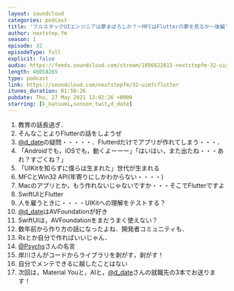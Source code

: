 ```yaml
---
layout: soundcloud
categories: podcast
title: 'フルスタックUIエンジニアは夢まぼろしか？〜MFCはFlutterの夢を見るか〜後編'
author: nextstep.fm
season: 1
episode: 32
episodeType: full
explicit: false
audio: https://feeds.soundcloud.com/stream/1056622615-nextstepfm-32-uimfcflutter.mp3
length: 46058265
type: podcast
link: https://soundcloud.com/nextstepfm/32-uimfcflutter
itunes_duration: 01:50:26
pubdate: Thu, 27 May 2021 13:02:26 +0000
starring: [k_katsumi,sonson_twit,d_date]
---
```


1. 教育の話長過ぎ．
2. そんなことよりFlutterの話をしようぜ
3. [@d_date](https://twitter.com/@d_date)の疑問・・・・・．Flutterdだけでアプリが作れてしまう・・・．
4. 「Androidでも，iOSでも，動くよーーー」「はいはい，また出たね・・・あれ？すごくね？」
5. 「UIKitを知らずに僕らは生まれた」世代が生まれる
6. MFCとWin32 API(年寄りにしかわからない・・・・)
7. Macのアプリとか，もう作れないじゃないですか・・・そこでFlutterですよ
8. SwiftUIとFlutter
9. 人を雇うときに・・・・UIKitへの理解をテストする？
10. [@d_date](https://twitter.com/@d_date)はAVFoundationが好き
11. SwiftUIは，AVFoundationをまだうまく使えない？
12. 数年前から作り方の話になったよね．開発者コミュニティも．
13. Rxとか自分で作ればいいじゃん．
14. [@Psychs](https://twitter.com/@Psychs)さんの名言
15. 岸川さんがコードからライブラリを剥がす，剥がす！
16. 自分でメンテできるに越したことはない
17. 次回は，Material Youと，AIと，[@d_date](https://twitter.com/@d_date)さんの就職先の3本でお送ります！
